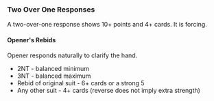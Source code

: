 ### Two Over One Responses
A two-over-one response shows 10+ points and 4+ cards. It is forcing.

#### Opener's Rebids
Opener responds naturally to clarify the hand.
   * 2NT - balanced minimum
   * 3NT - balanced maximum
   * Rebid of original suit - 6+ cards or a strong 5
   * Any other suit - 4+ cards (reverse does not imply extra strength)
